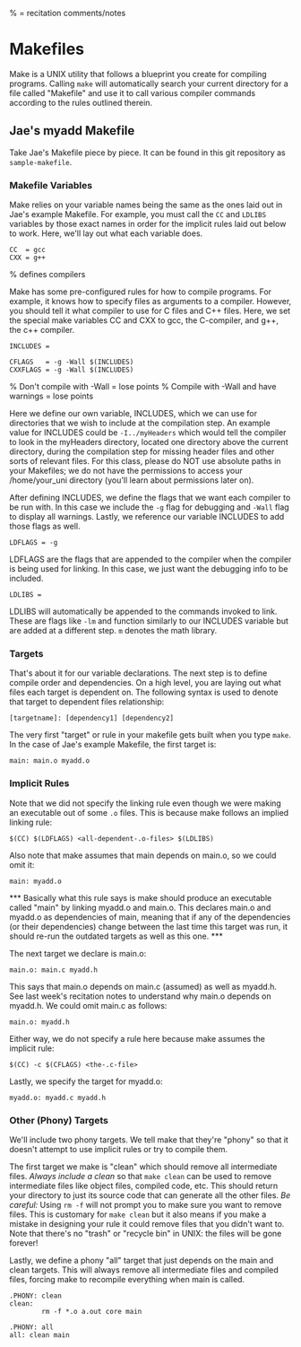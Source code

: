 % = recitation comments/notes

# Makefiles #

Make is a UNIX utility that follows a blueprint you create for compiling
programs. Calling `make` will automatically search your current directory for a
file called "Makefile" and use it to call various compiler commands according 
to the rules outlined therein. 

## Jae's myadd Makefile ##

Take Jae's Makefile piece by piece. It can be found in this git repository as
`sample-makefile`.

### Makefile Variables ###
Make relies on your variable names being the same as the ones laid out in Jae's
example Makefile. For example, you must call the `CC` and `LDLIBS` variables 
by those exact names in order for the implicit rules laid out below to work.
Here, we'll lay out what each variable does.

```make
CC  = gcc
CXX = g++
```
% defines compilers

Make has some pre-configured rules for how to compile programs. For example,
it knows how to specify files as arguments to a compiler. However, you should 
tell it what compiler to use for C files and C++ files. Here, we set the
special make variables CC and CXX to gcc, the C-compiler, and g++, the c++
compiler.

```make
INCLUDES =

CFLAGS   = -g -Wall $(INCLUDES)
CXXFLAGS = -g -Wall $(INCLUDES)
```
% Don't compile with -Wall = lose points
% Compile with -Wall and have warnings = lose points

Here we define our own variable, INCLUDES, which we can use for directories 
that we wish to include at the compilation step. An example value for INCLUDES 
could be `-I../myHeaders` which would tell the compiler to look in the myHeaders 
directory, located one directory above the current directory, during the 
compilation step for missing header files and other sorts of relevant files. For 
this class, please do NOT use absolute paths in your Makefiles; we do not have 
the permissions to access your /home/your_uni directory (you'll learn about 
permissions later on).

After defining INCLUDES, we define the flags that we want each compiler to be
run with. In this case we include the `-g` flag for debugging and `-Wall` flag
to display all warnings. Lastly, we reference our variable INCLUDES to add 
those flags as well.

```make
LDFLAGS = -g
```

LDFLAGS are the flags that are appended to the compiler when the compiler is
being used for linking. In this case, we just want the debugging info to be 
included.

```make
LDLIBS =
```

LDLIBS will automatically be appended to the commands invoked to link. 
These are flags like `-lm` and function similarly to our INCLUDES variable 
but are added at a different step. `m` denotes the math library.

### Targets ###
That's about it for our variable declarations. The next step is to define
compile order and dependencies. On a high level, you are laying out what files
each target is dependent on. The following syntax is used to denote that
target to dependent files relationship:

```make
[targetname]: [dependency1] [dependency2]
```

The very first "target" or rule in your makefile gets built when you type `make`. 
In the case of Jae's example Makefile, the first target is:

```make
main: main.o myadd.o
```

### Implicit Rules ###

Note that we did not specify the linking rule even though we were making an
executable out of some `.o` files. This is because make follows an implied
linking rule:

    $(CC) $(LDFLAGS) <all-dependent-.o-files> $(LDLIBS)

Also note that make assumes that main depends on main.o, so we could omit it:

```make
main: myadd.o 
```

*** Basically what this rule says is make should produce an executable called 
"main" by linking myadd.o and main.o. This declares main.o and myadd.o as 
dependencies of main, meaning that if any of the dependencies (or their 
dependencies) change between the last time this target was run, it should 
re-run the outdated targets as well as this one. ***

The next target we declare is main.o:

```make
main.o: main.c myadd.h
```

This says that main.o depends on main.c (assumed) as well as myadd.h. See last
week's recitation notes to understand why main.o depends on myadd.h. We could
omit main.c as follows:

```make
main.o: myadd.h
```

Either way, we do not specify a rule here because make assumes the implicit
rule:

    $(CC) -c $(CFLAGS) <the-.c-file>

Lastly, we specify the target for myadd.o:

```make
myadd.o: myadd.c myadd.h
```

### Other (Phony) Targets ###

We'll include two phony targets. We tell make that they're "phony" so that it
doesn't attempt to use implicit rules or try to compile them. 

The first target we make is "clean" which should remove all intermediate files. 
*Always include a clean* so that `make clean` can be used to remove 
intermediate files like object files, compiled code, etc. This should return 
your directory to just its source code that can generate all the other files. 
*Be careful:* Using `rm -f` will not prompt you to make sure you want to remove 
files. This is customary for `make clean` but it also means if you make a 
mistake in designing your rule it could remove files that you didn't want to. 
Note that there's no "trash" or "recycle bin" in UNIX: the files will be gone 
forever!

Lastly, we define a phony "all" target that just depends on the main and clean
targets. This will always remove all intermediate files and compiled files,
forcing make to recompile everything when main is called.

```make
.PHONY: clean
clean:
        rm -f *.o a.out core main

.PHONY: all
all: clean main
```

